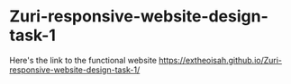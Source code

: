 # Zuri-responsive-website-design-task-1
Here's the link to the functional website
https://extheoisah.github.io/Zuri-responsive-website-design-task-1/
